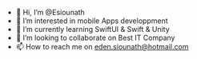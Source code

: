 - 👋 Hi, I’m @Esiounath
- 👀 I’m interested in mobile Apps developpment
- 🌱 I’m currently learning SwiftUI & Swift & Unity
- 💞️ I’m looking to collaborate on Best IT Company
- 📫 How to reach me on eden.siounath@hotmail.com 


